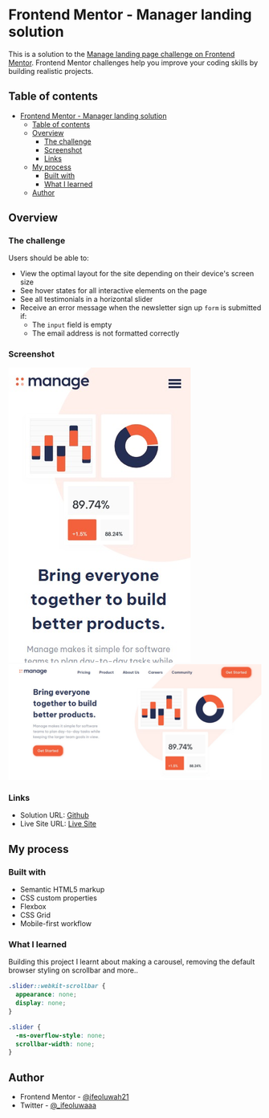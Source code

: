 # Frontend Mentor - Manager landing solution

This is a solution to the [Manage landing page challenge on Frontend Mentor](https://www.frontendmentor.io/challenges/manage-landing-page-SLXqC6P5). Frontend Mentor challenges help you improve your coding skills by building realistic projects.

## Table of contents

- [Frontend Mentor - Manager landing solution](#frontend-mentor---manager-landing-solution)
  - [Table of contents](#table-of-contents)
  - [Overview](#overview)
    - [The challenge](#the-challenge)
    - [Screenshot](#screenshot)
    - [Links](#links)
  - [My process](#my-process)
    - [Built with](#built-with)
    - [What I learned](#what-i-learned)
  - [Author](#author)

## Overview

### The challenge

Users should be able to:

- View the optimal layout for the site depending on their device's screen size
- See hover states for all interactive elements on the page
- See all testimonials in a horizontal slider
- Receive an error message when the newsletter sign up `form` is submitted if:
  - The `input` field is empty
  - The email address is not formatted correctly

### Screenshot

![](./images/mobile-version.jpeg)
![](./images/desktop-version.jpeg)

### Links

- Solution URL: [Github](https://github.com/ifeoluwah21/Manage-landing-Page)
- Live Site URL: [Live Site](https://ifeoluwah21.github.io/Manage-landing-Page/)

## My process

### Built with

- Semantic HTML5 markup
- CSS custom properties
- Flexbox
- CSS Grid
- Mobile-first workflow

### What I learned

Building this project I learnt about making a carousel, removing the default browser styling on scrollbar and more..

```css
.slider::webkit-scrollbar {
  appearance: none;
  display: none;
}
```

```css
.slider {
  -ms-overflow-style: none;
  scrollbar-width: none;
}
```

## Author

- Frontend Mentor - [@ifeoluwah21](https://www.frontendmentor.io/profile/ifeoluwah21)
- Twitter - [@\_ifeoluwaaa](https://twitter.com/_ifeoluwaaa)
